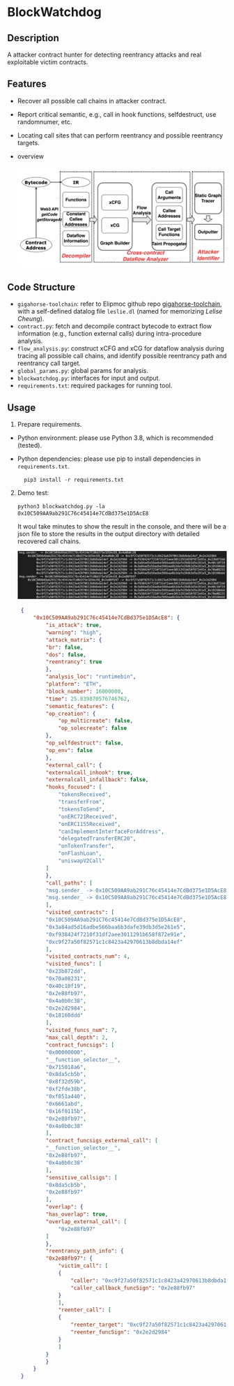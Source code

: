 # BlockWatchdog

## Description

A attacker contract hunter for detecting reentrancy attacks and real exploitable victim contracts.

## Features

- Recover all possible call chains in attacker contract.
- Report critical semantic, e.g.,  call in hook functions, selfdestruct, use randomnumer, etc.
- Locating call sites that can perform reentrancy and possible reentrancy targets.
- overview

    ![output](./images/blockwatchdog.png)

## Code Structure

- `gigahorse-toolchain`: refer to Elipmoc github repo [gigahorse-toolchain](https://github.com/nevillegrech/gigahorse-toolchain), with a self-defined datalog file `leslie.dl` (named for memorizing *Lelise Cheung*).
- `contract.py`: fetch and decompile contract bytecode to extract flow information (e.g., function external calls) during intra-procedure analysis.
- `flow_analysis.py`: construct xCFG and xCG for dataflow analysis during tracing all possible call chains, and identify possible reentrancy path and reentrancy call target.
- `global_params.py`: global params for analysis.
- `blockwatchdog.py`: interfaces for input and output.
- `requirements.txt`: required packages for running tool.

## Usage

1. Prepare requirements.

- Python environment: please use Python 3.8, which is recommended (tested).
- Python dependencies: please use pip to install dependencies in `requirements.txt`.

  ```shell
    pip3 install -r requirements.txt
  ```

2. Demo test:

   ```shell
   python3 blockwatchdog.py -la 0x10C509AA9ab291C76c45414e7CdBd375e1D5AcE8
   ```

   It woul take minutes to show the result in the console, and there will be a json file to store the results in the output directory with detailed recovered call chains.

   ![output](./images/callchains.png)

   ```json
    {
        "0x10C509AA9ab291C76c45414e7CdBd375e1D5AcE8": {
            "is_attack": true,
            "warning": "high",
            "attack_matrix": {
            "br": false,
            "dos": false,
            "reentrancy": true
            },
            "analysis_loc": "runtimebin",
            "platform": "ETH",
            "block_number": 16000000,
            "time": 25.839870576746762,
            "semantic_features": {
            "op_creation": {
                "op_multicreate": false,
                "op_solecreate": false
            },
            "op_selfdestruct": false,
            "op_env": false
            },
            "external_call": {
            "externalcall_inhook": true,
            "externalcall_infallback": false,
            "hooks_focused": [
                "tokensReceived",
                "transferFrom",
                "tokensToSend",
                "onERC721Received",
                "onERC1155Received",
                "canImplementInterfaceForAddress",
                "delegatedTransferERC20",
                "onTokenTransfer",
                "onFlashLoan",
                "uniswapV2Call"
            ]
            },
            "call_paths": [
            "msg.sender_ -> 0x10C509AA9ab291C76c45414e7CdBd375e1D5AcE8_0x4a0b0c38\n     0x10C509AA9ab291C76c45414e7CdBd375e1D5AcE8_0x4a0b0c38 -> 0xc9f27a50f82571c1c8423a42970613b8dbda14ef_0x2e2d2984\n          0xc9f27a50f82571c1c8423a42970613b8dbda14ef_0x2e2d2984 -> 0xf938424f7210f31df2aee3011291b658f872e91e_0x23b872dd\n          0xc9f27a50f82571c1c8423a42970613b8dbda14ef_0x2e2d2984 -> 0x3a84ad5d16adbe566baa6b3dafe39db3d5e261e5_0x40c10f19\n          0xc9f27a50f82571c1c8423a42970613b8dbda14ef_0x2e2d2984 -> 0x3a84ad5d16adbe566baa6b3dafe39db3d5e261e5_0x18160ddd\n          0xc9f27a50f82571c1c8423a42970613b8dbda14ef_0x2e2d2984 -> 0xf938424f7210f31df2aee3011291b658f872e91e_0x70a08231\n          0xc9f27a50f82571c1c8423a42970613b8dbda14ef_0x2e2d2984 -> 0x3a84ad5d16adbe566baa6b3dafe39db3d5e261e5_0x18160ddd\n",
            "msg.sender_ -> 0x10C509AA9ab291C76c45414e7CdBd375e1D5AcE8_0x2e88fb97\n     0x10C509AA9ab291C76c45414e7CdBd375e1D5AcE8_0x2e88fb97 -> 0xc9f27a50f82571c1c8423a42970613b8dbda14ef_0x2e2d2984\n          0xc9f27a50f82571c1c8423a42970613b8dbda14ef_0x2e2d2984 -> 0xf938424f7210f31df2aee3011291b658f872e91e_0x23b872dd\n          0xc9f27a50f82571c1c8423a42970613b8dbda14ef_0x2e2d2984 -> 0x3a84ad5d16adbe566baa6b3dafe39db3d5e261e5_0x40c10f19\n          0xc9f27a50f82571c1c8423a42970613b8dbda14ef_0x2e2d2984 -> 0x3a84ad5d16adbe566baa6b3dafe39db3d5e261e5_0x18160ddd\n          0xc9f27a50f82571c1c8423a42970613b8dbda14ef_0x2e2d2984 -> 0xf938424f7210f31df2aee3011291b658f872e91e_0x70a08231\n          0xc9f27a50f82571c1c8423a42970613b8dbda14ef_0x2e2d2984 -> 0x3a84ad5d16adbe566baa6b3dafe39db3d5e261e5_0x18160ddd\n"
            ],
            "visited_contracts": [
            "0x10C509AA9ab291C76c45414e7CdBd375e1D5AcE8",
            "0x3a84ad5d16adbe566baa6b3dafe39db3d5e261e5",
            "0xf938424f7210f31df2aee3011291b658f872e91e",
            "0xc9f27a50f82571c1c8423a42970613b8dbda14ef"
            ],
            "visited_contracts_num": 4,
            "visited_funcs": [
            "0x23b872dd",
            "0x70a08231",
            "0x40c10f19",
            "0x2e88fb97",
            "0x4a0b0c38",
            "0x2e2d2984",
            "0x18160ddd"
            ],
            "visited_funcs_num": 7,
            "max_call_depth": 2,
            "contract_funcsigs": [
            "0x00000000",
            "__function_selector__",
            "0x715018a6",
            "0x8da5cb5b",
            "0x8f32d59b",
            "0xf2fde38b",
            "0xf851a440",
            "0x6661abd",
            "0x16f0115b",
            "0x2e88fb97",
            "0x4a0b0c38"
            ],
            "contract_funcsigs_external_call": [
            "__function_selector__",
            "0x2e88fb97",
            "0x4a0b0c38"
            ],
            "sensitive_callsigs": [
            "0x8da5cb5b",
            "0x2e88fb97"
            ],
            "overlap": {
            "has_overlap": true,
            "overlap_external_call": [
                "0x2e88fb97"
            ]
            },
            "reentrancy_path_info": {
            "0x2e88fb97": {
                "victim_call": [
                {
                    "caller": "0xc9f27a50f82571c1c8423a42970613b8dbda14ef",
                    "caller_callback_funcSign": "0x2e88fb97"
                }
                ],
                "reenter_call": [
                {
                    "reenter_target": "0xc9f27a50f82571c1c8423a42970613b8dbda14ef",
                    "reenter_funcSign": "0x2e2d2984"
                }
                ]
            }
            }
        }
    }
   ```
